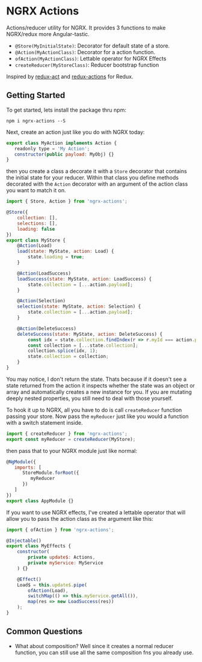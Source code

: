# NGRX Actions

Actions/reducer utility for NGRX. It provides 3 functions to make NGRX/redux more Angular-tastic.

- `@Store(MyInitialState)`: Decorator for default state of a store.
- `@Action(MyActionClass)`: Decorator for a action function.
- `ofAction(MyActionClass)`: Lettable operator for NGRX Effects
- `createReducer(MyStoreClass)`: Reducer bootstrap function

Inspired by [redux-act](https://github.com/pauldijou/redux-act) and [redux-actions](https://github.com/reduxactions/redux-actions) for Redux.

## Getting Started
To get started, lets install the package thru npm:

```
npm i ngrx-actions --S
```

Next, create an action just like you do with NGRX today:

```javascript
export class MyAction implements Action {
   readonly type = 'My Action';
   constructor(public payload: MyObj) {}
}
```

then you create a class a decorate it with a `Store` decorator that contains
the initial state for your reducer. Within that class you define methods
decorated with the `Action` decorator with an argument of the action class
you want to match it on.

```javascript
import { Store, Action } from 'ngrx-actions';

@Store({
    collection: [],
    selections: [],
    loading: false
})
export class MyStore {
    @Action(Load)
    load(state: MyState, action: Load) {
        state.loading = true;
    }

    @Action(LoadSuccess)
    loadSuccess(state: MyState, action: LoadSuccess) {
        state.collection = [...action.payload];
    }

    @Action(Selection)
    selection(state: MyState, action: Selection) {
        state.collection = [...action.payload];
    }

    @Action(DeleteSuccess)
    deleteSuccess(state: MyState, action: DeleteSuccess) {
        const idx = state.collection.findIndex(r => r.myId === action.payload);
        const collection = [...state.collection];
        collection.splice(idx, 1);
        state.collection = collection;
    }
}
```

You may notice, I don't return the state. Thats because if it doesn't see
a state returned from the action it inspects whether the state was an
object or array and automatically creates a new instance for you. If you are
mutating deeply nested properties, you still need to deal with those yourself.

To hook it up to NGRX, all you have to do is call `createReducer` function passing
your store. Now pass the `myReducer` just like you would a function with a switch statement inside.

```javascript
import { createReducer } from 'ngrx-actions';
export const myReducer = createReducer(MyStore);
```

then pass that to your NGRX module just like normal:

```javascript
@NgModule({
   imports: [
      StoreModule.forRoot({
         myReducer
      })
   ]
})
export class AppModule {}
```

If you want to use NGRX effects, I've created a lettable operator that will allow you to
pass the action class as the argument like this:

```javascript
import { ofAction } from 'ngrx-actions';

@Injectable()
export class MyEffects {
    constructor(
        private update$: Actions,
        private myService: MyService
    ) {}

    @Effect()
    Load$ = this.update$.pipe(
        ofAction(Load),
        switchMap(() => this.myService.getAll()),
        map(res => new LoadSuccess(res))
    );
}
```

## Common Questions
- What about composition? Well since it creates a normal reducer function, you can still use all the same composition fns you already use.
